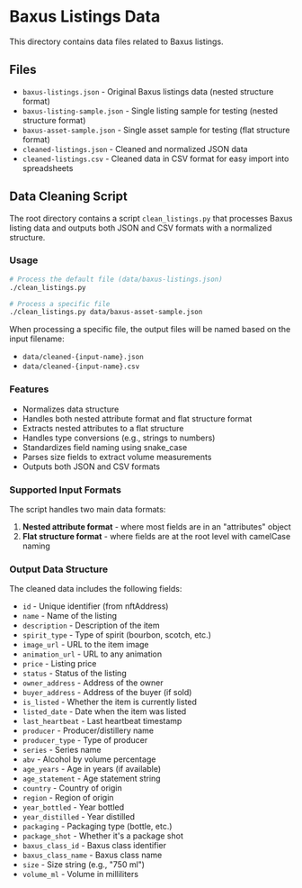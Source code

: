 # Baxus Listings Data

This directory contains data files related to Baxus listings.

## Files

- `baxus-listings.json` - Original Baxus listings data (nested structure format)
- `baxus-listing-sample.json` - Single listing sample for testing (nested structure format)
- `baxus-asset-sample.json` - Single asset sample for testing (flat structure format)
- `cleaned-listings.json` - Cleaned and normalized JSON data
- `cleaned-listings.csv` - Cleaned data in CSV format for easy import into spreadsheets

## Data Cleaning Script

The root directory contains a script `clean_listings.py` that processes Baxus listing data and outputs both JSON and CSV formats with a normalized structure.

### Usage

```bash
# Process the default file (data/baxus-listings.json)
./clean_listings.py

# Process a specific file
./clean_listings.py data/baxus-asset-sample.json
```

When processing a specific file, the output files will be named based on the input filename:
- `data/cleaned-{input-name}.json`
- `data/cleaned-{input-name}.csv`

### Features

- Normalizes data structure
- Handles both nested attribute format and flat structure format
- Extracts nested attributes to a flat structure
- Handles type conversions (e.g., strings to numbers)
- Standardizes field naming using snake_case
- Parses size fields to extract volume measurements
- Outputs both JSON and CSV formats

### Supported Input Formats

The script handles two main data formats:

1. **Nested attribute format** - where most fields are in an "attributes" object
2. **Flat structure format** - where fields are at the root level with camelCase naming

### Output Data Structure

The cleaned data includes the following fields:

- `id` - Unique identifier (from nftAddress)
- `name` - Name of the listing
- `description` - Description of the item
- `spirit_type` - Type of spirit (bourbon, scotch, etc.)
- `image_url` - URL to the item image
- `animation_url` - URL to any animation
- `price` - Listing price
- `status` - Status of the listing
- `owner_address` - Address of the owner
- `buyer_address` - Address of the buyer (if sold)
- `is_listed` - Whether the item is currently listed
- `listed_date` - Date when the item was listed
- `last_heartbeat` - Last heartbeat timestamp
- `producer` - Producer/distillery name
- `producer_type` - Type of producer
- `series` - Series name
- `abv` - Alcohol by volume percentage
- `age_years` - Age in years (if available)
- `age_statement` - Age statement string
- `country` - Country of origin
- `region` - Region of origin
- `year_bottled` - Year bottled
- `year_distilled` - Year distilled
- `packaging` - Packaging type (bottle, etc.)
- `package_shot` - Whether it's a package shot
- `baxus_class_id` - Baxus class identifier
- `baxus_class_name` - Baxus class name
- `size` - Size string (e.g., "750 ml")
- `volume_ml` - Volume in milliliters 